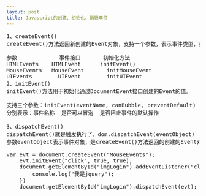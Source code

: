```yaml
---
layout: post
title: Javascript的创建、初始化、销毁事件
---
```

<pre>
1、createEvent()
createEvent()方法返回新创建的Event对象，支持一个参数，表示事件类型，如下：

参数	           事件接口	      初始化方法
HTMLEvents	  HTMLEvent	     initEvent()
MouseEvents	  MouseEvent	   initMouseEvent
UIEvents	    UIEvent	       initUIEvent
2、initEvent()
initEvent()方法用于初始化通过DocumentEvent接口创建的Event的值。

支持三个参数：initEvent(eventName, canBubble, preventDefault)
分别表示：事件名称  是否可以冒泡  是否阻止事件的默认操作
  
3、dispatchEvent()
dispatchEvent()就是触发执行了，dom.dispatchEvent(eventObject)
参数eventObject表示事件对象，是createEvent()方法返回的创建的Event对象。
  
var evt = document.createEvent("MouseEvents");
    evt.initEvent("click", true, true);
    document.getElementById("imgLogin").addEventListener("click",function(){
        console.log("我是jquery");
    })
    document.getElementById("imgLogin").dispatchEvent(evt);
</pre>
